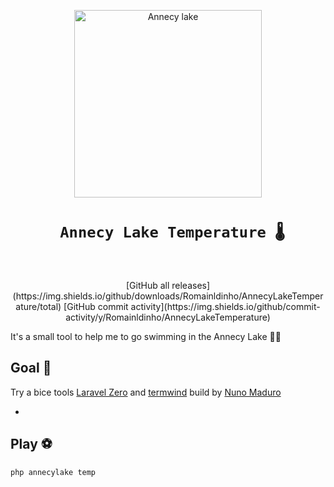 <p align="center">
    <img title="Annecy lake" height="300" src="https://www.peakretreats.co.uk/media/4531/annecy-talloires-1-opt.jpg" />
</p>

<h1 align="center" style="border:none !important">
    <code> Annecy Lake Temperature 🌡</code>
    <br>
    <br>
</h1>

<p align="center">
[GitHub all releases](https://img.shields.io/github/downloads/Romainldinho/AnnecyLakeTemperature/total)
[GitHub commit activity](https://img.shields.io/github/commit-activity/y/Romainldinho/AnnecyLakeTemperature)
</p>

It's a small tool to help me to go swimming in the Annecy Lake 🏊‍♀️

## Goal 🥅

Try a bice tools [Laravel Zero](https://laravel-zero.com/) and [termwind](https://github.com/nunomaduro/termwind)
build by [Nuno Maduro](https://github.com/nunomaduro)

-

## Play ⚽️

```
php annecylake temp
```
